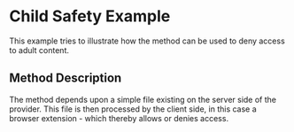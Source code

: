 # Child Safety Example

This example tries to illustrate how the method can be used to deny access to adult content.

## Method Description

The method depends upon a simple file existing on the server side of the provider.  This file is then processed by the client side, in this case a browser extension - which thereby allows or denies access.

